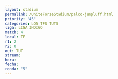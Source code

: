 ```yaml
---
layout: stadium
permalink: /UniteForzeStadium/palco-jumpluff.html
priority: "45"
categories: LO5 TFS TUTS
liga: LIGA INDIGO
match: 4
local: TF
r1: 2
r2: 0
out: TUT
stream: 
hora: 
fecha: 
ronda: "5"
---
```

